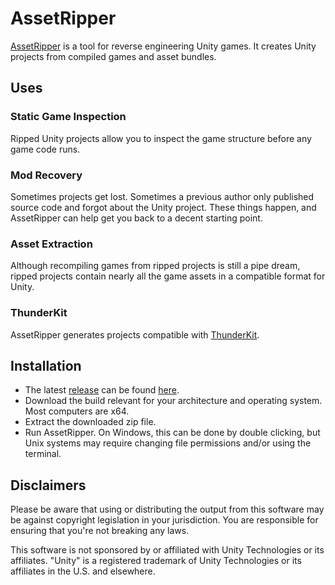 # AssetRipper

[AssetRipper](https://github.com/AssetRipper/AssetRipper) is a tool for reverse engineering Unity games. It creates Unity projects from compiled games and asset bundles.

## Uses

### Static Game Inspection

Ripped Unity projects allow you to inspect the game structure before any game code runs.

### Mod Recovery

Sometimes projects get lost. Sometimes a previous author only published source code and forgot about the Unity project. These things happen, and AssetRipper can help get you back to a decent starting point.

### Asset Extraction

Although recompiling games from ripped projects is still a pipe dream, ripped projects contain nearly all the game assets in a compatible format for Unity. 

### ThunderKit

AssetRipper generates projects compatible with [ThunderKit](https://github.com/PassivePicasso/ThunderKit).

## Installation

* The latest [release](https://github.com/AssetRipper/AssetRipper/releases) can be found [here](https://github.com/AssetRipper/AssetRipper/releases/latest). 
* Download the build relevant for your architecture and operating system. Most computers are x64.
* Extract the downloaded zip file.
* Run AssetRipper. On Windows, this can be done by double clicking, but Unix systems may require changing file permissions and/or using the terminal.

## Disclaimers

Please be aware that using or distributing the output from this software may be against copyright legislation in your jurisdiction. You are responsible for ensuring that you're not breaking any laws.

This software is not sponsored by or affiliated with Unity Technologies or its affiliates. "Unity" is a registered trademark of Unity Technologies or its affiliates in the U.S. and elsewhere.